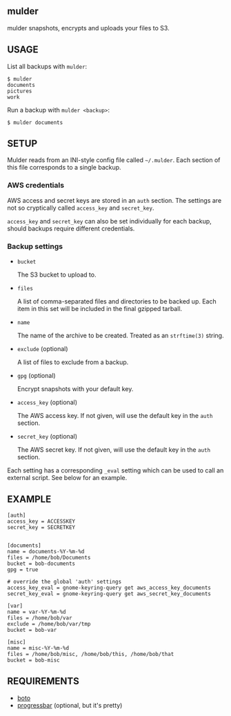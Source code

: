mulder
------

mulder snapshots, encrypts and uploads your files to S3.



USAGE
-----

List all backups with `mulder`:

    $ mulder
    documents
    pictures
    work


Run a backup with `mulder <backup>`:

    $ mulder documents



SETUP
-----

Mulder reads from an INI-style config file called `~/.mulder`. Each
section of this file corresponds to a single backup.

### AWS credentials

AWS access and secret keys are stored in an `auth` section. The
settings are not so cryptically called `access_key` and `secret_key`.

`access_key` and `secret_key` can also be set individually for each
backup, should backups require different credentials.


### Backup settings

* `bucket`

   The S3 bucket to upload to.

* `files`

   A list of comma-separated files and directories to be backed
   up. Each item in this set will be included in the final gzipped
   tarball.

* `name`

   The name of the archive to be created. Treated as an `strftime(3)` string.

* `exclude` (optional)

   A list of files to exclude from a backup.

* `gpg` (optional)

   Encrypt snapshots with your default key.

* `access_key` (optional)

   The AWS access key. If not given, will use the default key in the
   `auth` section.

* `secret_key` (optional)

   The AWS secret key. If not given, will use the default key in the
   `auth` section.


Each setting has a corresponding `_eval` setting which can be used to
call an external script. See below for an example.



EXAMPLE
-------

    [auth]
    access_key = ACCESSKEY
    secret_key = SECRETKEY


    [documents]
    name = documents-%Y-%m-%d
    files = /home/bob/Documents
    bucket = bob-documents
    gpg = true

    # override the global 'auth' settings
    access_key_eval = gnome-keyring-query get aws_access_key_documents
    secret_key_eval = gnome-keyring-query get aws_secret_key_documents

    [var]
    name = var-%Y-%m-%d
    files = /home/bob/var
    exclude = /home/bob/var/tmp
    bucket = bob-var

    [misc]
    name = misc-%Y-%m-%d
    files = /home/bob/misc, /home/bob/this, /home/bob/that
    bucket = bob-misc



REQUIREMENTS
------------

* [boto](http://boto.cloudhackers.com/)
* [progressbar](http://pypi.python.org/pypi/progressbar/) (optional, but it's pretty)
